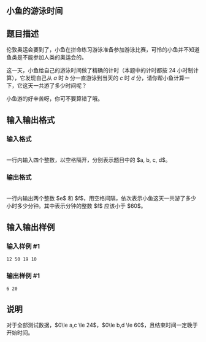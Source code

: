 <article>
<h1>小鱼的游泳时间</h1>
<h2>题目描述</h2>
<div>伦敦奥运会要到了，小鱼在拼命练习游泳准备参加游泳比赛，可怜的小鱼并不知道鱼类是不能参加人类的奥运会的。

这一天，小鱼给自己的游泳时间做了精确的计时（本题中的计时都按 $24$ 小时制计算），它发现自己从 $a$ 时 $b$ 分一直游泳到当天的 $c$ 时 $d$ 分，请你帮小鱼计算一下，它这天一共游了多少时间呢？

小鱼游的好辛苦呀，你可不要算错了哦。
</div>
<h2>输入输出格式</h2>
<h3>输入格式</h3>
<br/>
<div>一行内输入四个整数，以空格隔开，分别表示题目中的 $a, b, c, d$。</div>
<h3>输出格式</h3>
<br/>
<div>一行内输出两个整数 $e$ 和 $f$，用空格间隔，依次表示小鱼这天一共游了多少小时多少分钟。其中表示分钟的整数 $f$ 应该小于 $60$。</div>
<h2>输入输出样例</h2>
<h3>输入样例 #1</h3>
<pre><code>12 50 19 10</code></pre>
<h3>输出样例 #1</h3>
<pre><code>6 20</code></pre>
<h2>说明</h2>
<div>对于全部测试数据，$0\le a,c \le 24$，$0\le b,d \le 60$，且结束时间一定晚于开始时间。</div>
</article>